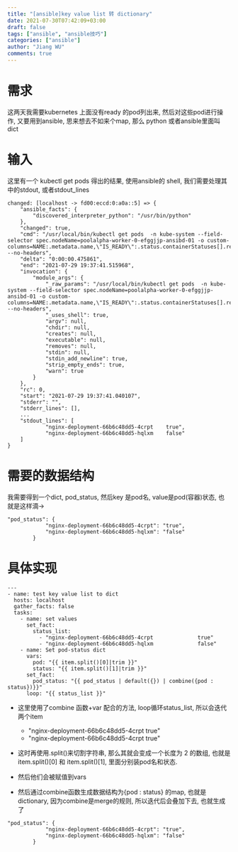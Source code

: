 ```yaml
---
title: "[ansible]key value list 转 dictionary"
date: 2021-07-30T07:42:09+03:00
draft: false
tags: ["ansible", "ansible技巧"]
categories: ["ansible"]
author: "Jiang WU"
comments: true
---
```


# 需求
这两天我需要kubernetes 上面没有ready 的pod列出来, 然后对这些pod进行操作, 又要用到ansible, 思来想去不如来个map, 那么 python 或者ansible里面叫dict

<!--more-->
# 输入
这里有一个 kubectl get pods 得出的结果, 使用ansible的 shell, 我们需要处理其中的stdout, 或者stdout_lines
```
changed: [localhost -> fd00:eccd:0:a0a::5] => {
    "ansible_facts": {
        "discovered_interpreter_python": "/usr/bin/python"
    },
    "changed": true,
    "cmd": "/usr/local/bin/kubectl get pods  -n kube-system --field-selector spec.nodeName=poolalpha-worker-0-efggjjp-ansibd-01 -o custom-columns=NAME:.metadata.name,\"IS_READY\":.status.containerStatuses[].ready --no-headers",
    "delta": "0:00:00.475861",
    "end": "2021-07-29 19:37:41.515968",
    "invocation": {
        "module_args": {
            "_raw_params": "/usr/local/bin/kubectl get pods  -n kube-system --field-selector spec.nodeName=poolalpha-worker-0-efggjjp-ansibd-01 -o custom-columns=NAME:.metadata.name,\"IS_READY\":.status.containerStatuses[].ready --no-headers",
            "_uses_shell": true,
            "argv": null,
            "chdir": null,
            "creates": null,
            "executable": null,
            "removes": null,
            "stdin": null,
            "stdin_add_newline": true,
            "strip_empty_ends": true,
            "warn": true
        }
    },
    "rc": 0,
    "start": "2021-07-29 19:37:41.040107",
    "stderr": "",
    "stderr_lines": [],
    ...
    "stdout_lines": [
            "nginx-deployment-66b6c48dd5-4crpt    true",
            "nginx-deployment-66b6c48dd5-hqlxm    false"
    ]
}
```

# 需要的数据结构
我需要得到一个dict, pod_status, 然后key 是pod名, value是pod(容器)状态, 也就是这样滴->
```
"pod_status": {
            "nginx-deployment-66b6c48dd5-4crpt": "true",
            "nginx-deployment-66b6c48dd5-hqlxm": "false"
        }
```

# 具体实现
```
---
- name: test key value list to dict
  hosts: localhost
  gather_facts: false
  tasks:
    - name: set values
      set_fact:
        status_list:
          - "nginx-deployment-66b6c48dd5-4crpt              true"
          - "nginx-deployment-66b6c48dd5-hqlxm              false"
    - name: Set pod-status dict
      vars:
        pod: "{{ item.split()[0]|trim }}"
        status: "{{ item.split()[1]|trim }}"
      set_fact:
        pod_status: "{{ pod_status | default({}) | combine({pod : status})}}"
      loop: "{{ status_list }}"
```

* 这里使用了combine 函数+var 配合的方法, loop循环status_list, 所以会迭代两个item
  - "nginx-deployment-66b6c48dd5-4crpt              true"
  - "nginx-deployment-66b6c48dd5-4crpt              true"

* 这时再使用.split()来切割字符串, 那么其就会变成一个长度为 2 的数组, 也就是  item.split()[0] 和 item.split()[1], 里面分别装pod名和状态.
* 然后他们会被赋值到vars
* 然后通过combine函数生成数据结构为{pod : status} 的map, 也就是dictionary, 因为combine是merge的规则, 所以迭代后会叠加下去, 也就生成了
```
"pod_status": {
            "nginx-deployment-66b6c48dd5-4crpt": "true",
            "nginx-deployment-66b6c48dd5-hqlxm": "false"
        }
```
